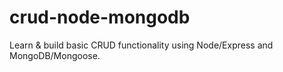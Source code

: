 # crud-node-mongodb
Learn &amp; build basic CRUD functionality using Node/Express and MongoDB/Mongoose.
